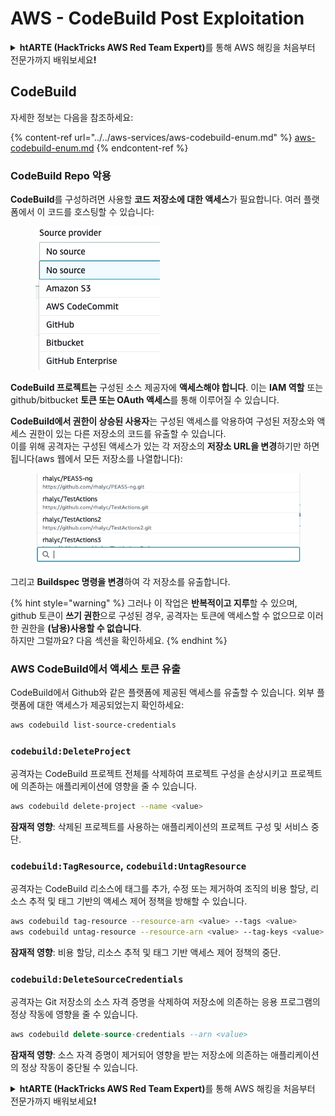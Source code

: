 # AWS - CodeBuild Post Exploitation

<details>

<summary><strong>htARTE (HackTricks AWS Red Team Expert)</strong>를 통해 AWS 해킹을 처음부터 전문가까지 배워보세요<strong>!</strong></summary>

HackTricks를 지원하는 다른 방법:

* **회사를 HackTricks에서 광고하거나 HackTricks를 PDF로 다운로드**하려면 [**SUBSCRIPTION PLANS**](https://github.com/sponsors/carlospolop)를 확인하세요!
* [**공식 PEASS & HackTricks 스웨그**](https://peass.creator-spring.com)를 얻으세요.
* [**The PEASS Family**](https://opensea.io/collection/the-peass-family)를 발견하세요. 독점적인 [**NFTs**](https://opensea.io/collection/the-peass-family) 컬렉션입니다.
* 💬 [**Discord 그룹**](https://discord.gg/hRep4RUj7f) 또는 [**텔레그램 그룹**](https://t.me/peass)에 **참여**하거나 **Twitter** 🐦 [**@hacktricks\_live**](https://twitter.com/hacktricks\_live)**를** **팔로우**하세요.
* **Hacking 트릭을 공유하려면** [**HackTricks**](https://github.com/carlospolop/hacktricks) 및 [**HackTricks Cloud**](https://github.com/carlospolop/hacktricks-cloud) github 저장소에 PR을 제출하세요.

</details>

## CodeBuild

자세한 정보는 다음을 참조하세요:

{% content-ref url="../../aws-services/aws-codebuild-enum.md" %}
[aws-codebuild-enum.md](../../aws-services/aws-codebuild-enum.md)
{% endcontent-ref %}

### CodeBuild Repo 악용

**CodeBuild**를 구성하려면 사용할 **코드 저장소에 대한 액세스**가 필요합니다. 여러 플랫폼에서 이 코드를 호스팅할 수 있습니다:

<figure><img src="../../../../.gitbook/assets/image (3) (5).png" alt=""><figcaption></figcaption></figure>

**CodeBuild 프로젝트는** 구성된 소스 제공자에 **액세스해야 합니다**. 이는 **IAM 역할** 또는 github/bitbucket **토큰 또는 OAuth 액세스**를 통해 이루어질 수 있습니다.

**CodeBuild에서 권한이 상승된 사용자**는 구성된 액세스를 악용하여 구성된 저장소와 액세스 권한이 있는 다른 저장소의 코드를 유출할 수 있습니다.\
이를 위해 공격자는 구성된 액세스가 있는 각 저장소의 **저장소 URL을 변경**하기만 하면 됩니다(aws 웹에서 모든 저장소를 나열합니다):

<figure><img src="../../../../.gitbook/assets/image (11) (1) (2).png" alt=""><figcaption></figcaption></figure>

그리고 **Buildspec 명령을 변경**하여 각 저장소를 유출합니다.

{% hint style="warning" %}
그러나 이 작업은 **반복적이고 지루**할 수 있으며, github 토큰이 **쓰기 권한**으로 구성된 경우, 공격자는 토큰에 액세스할 수 없으므로 이러한 권한을 **(남용)사용할 수 없습니다**.\
하지만 그럴까요? 다음 섹션을 확인하세요.
{% endhint %}

### AWS CodeBuild에서 액세스 토큰 유출

CodeBuild에서 Github와 같은 플랫폼에 제공된 액세스를 유출할 수 있습니다. 외부 플랫폼에 대한 액세스가 제공되었는지 확인하세요:

```bash
aws codebuild list-source-credentials
```

### `codebuild:DeleteProject`

공격자는 CodeBuild 프로젝트 전체를 삭제하여 프로젝트 구성을 손상시키고 프로젝트에 의존하는 애플리케이션에 영향을 줄 수 있습니다.

```bash
aws codebuild delete-project --name <value>
```

**잠재적 영향**: 삭제된 프로젝트를 사용하는 애플리케이션의 프로젝트 구성 및 서비스 중단.

### `codebuild:TagResource`, `codebuild:UntagResource`

공격자는 CodeBuild 리소스에 태그를 추가, 수정 또는 제거하여 조직의 비용 할당, 리소스 추적 및 태그 기반의 액세스 제어 정책을 방해할 수 있습니다.

```bash
aws codebuild tag-resource --resource-arn <value> --tags <value>
aws codebuild untag-resource --resource-arn <value> --tag-keys <value>
```

**잠재적 영향**: 비용 할당, 리소스 추적 및 태그 기반 액세스 제어 정책의 중단.

### `codebuild:DeleteSourceCredentials`

공격자는 Git 저장소의 소스 자격 증명을 삭제하여 저장소에 의존하는 응용 프로그램의 정상 작동에 영향을 줄 수 있습니다.

```sql
aws codebuild delete-source-credentials --arn <value>
```

**잠재적 영향**: 소스 자격 증명이 제거되어 영향을 받는 저장소에 의존하는 애플리케이션의 정상 작동이 중단될 수 있습니다.

<details>

<summary><strong>htARTE (HackTricks AWS Red Team Expert)</strong>를 통해 AWS 해킹을 처음부터 전문가까지 배워보세요<strong>!</strong></summary>

HackTricks를 지원하는 다른 방법:

* **회사를 HackTricks에서 광고하거나 HackTricks를 PDF로 다운로드**하려면 [**SUBSCRIPTION PLANS**](https://github.com/sponsors/carlospolop)를 확인하세요!
* [**공식 PEASS & HackTricks 스웨그**](https://peass.creator-spring.com)를 얻으세요.
* 독점적인 [**NFTs**](https://opensea.io/collection/the-peass-family)인 [**The PEASS Family**](https://opensea.io/collection/the-peass-family)를 발견하세요.
* 💬 [**Discord 그룹**](https://discord.gg/hRep4RUj7f) 또는 [**텔레그램 그룹**](https://t.me/peass)에 **참여**하거나 **Twitter** 🐦 [**@hacktricks\_live**](https://twitter.com/hacktricks\_live)를 **팔로우**하세요.
* **HackTricks**와 **HackTricks Cloud** github 저장소에 PR을 제출하여 여러분의 해킹 기법을 공유하세요.

</details>
